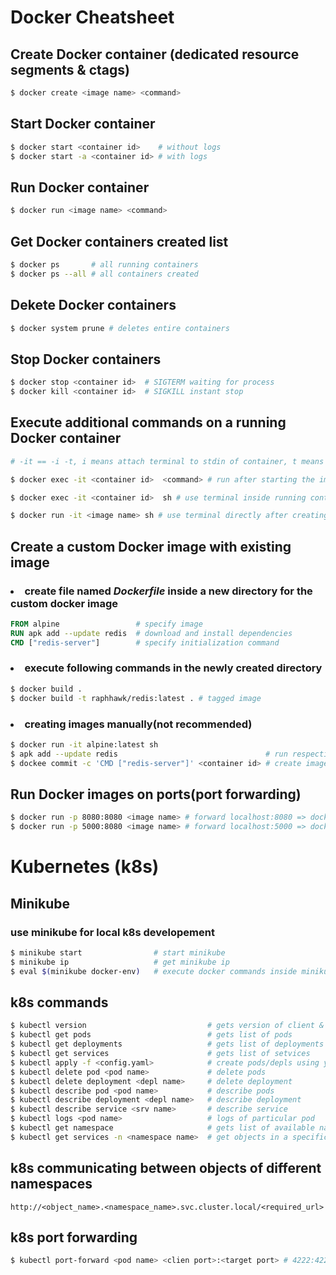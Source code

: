 # Docker Cheatsheet

## Create Docker container (dedicated resource segments & ctags)

```sh
$ docker create <image name> <command>
```

## Start Docker container

```sh
$ docker start <container id>    # without logs
$ docker start -a <container id> # with logs
```

## Run Docker container

```sh
$ docker run <image name> <command>
```

## Get Docker containers created list

```sh
$ docker ps       # all running containers
$ docker ps --all # all containers created
```

## Dekete Docker containers

```sh
$ docker system prune # deletes entire containers
```

## Stop Docker containers

```sh
$ docker stop <container id>  # SIGTERM waiting for process
$ docker kill <container id>  # SIGKILL instant stop
```

## Execute additional commands on a running Docker container

```sh
# -it == -i -t, i means attach terminal to stdin of container, t means pretty format text from stdout

$ docker exec -it <container id>  <command> # run after starting the image

$ docker exec -it <container id>  sh # use terminal inside running container

$ docker run -it <image name> sh # use terminal directly after creating container
```

## Create a custom Docker image with existing image

### <li>create file named <i><b>Dockerfile</b></i> inside a new directory for the custom docker image</li>

```dockerfile
FROM alpine                 # specify image
RUN apk add --update redis  # download and install dependencies
CMD ["redis-server"]        # specify initialization command
```

### <li>execute following commands in the newly created directory</li>

```sh
$ docker build .
$ docker build -t raphhawk/redis:latest . # tagged image
```

### <li>creating images manually(not recommended)</li>

```sh
$ docker run -it alpine:latest sh
$ apk add --update redis                                 # run respective commands inside container
$ dockee commit -c 'CMD ["redis-server"]' <container id> # create image out of newly created container
```

## Run Docker images on ports(port forwarding)

```sh
$ docker run -p 8080:8080 <image name> # forward localhost:8080 => docker:8080
$ docker run -p 5000:8080 <image name> # forward localhost:5000 => docker:8080
```

# Kubernetes (k8s)

## Minikube

### use minikube for local k8s developement

```sh
$ minikube start                # start minikube
$ minikube ip                   # get minikube ip
$ eval $(minikube docker-env)   # execute docker commands inside minikube
```

## k8s commands

```sh
$ kubectl version                           # gets version of client & server
$ kubectl get pods                          # gets list of pods
$ kubectl get deployments                   # gets list of deployments
$ kubectl get services                      # gets list of setvices
$ kubectl apply -f <config.yaml>            # create pods/depls using yaml config
$ kubectl delete pod <pod name>             # delete pods
$ kubectl delete deployment <depl name>     # delete deployment
$ kubectl describe pod <pod name>           # describe pods
$ kubectl describe deployment <depl name>   # describe deployment
$ kubectl describe service <srv name>       # describe service
$ kubectl logs <pod name>                   # logs of particular pod
$ kubectl get namespace                     # gets list of available namespaces
$ kubectl get services -n <namespace name>  # get objects in a specific namespace
```

## k8s communicating between objects of different namespaces

```url
http://<object_name>.<namespace_name>.svc.cluster.local/<required_url>
```

## k8s port forwarding

```sh
$ kubectl port-forward <pod name> <clien port>:<target port> # 4222:4222
```

